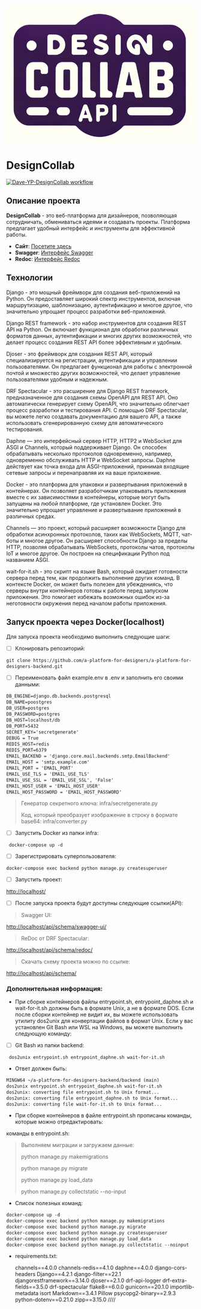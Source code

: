 ![DesignCollab Logo](logo.png)

# DesignCollab

[![Dave-YP-DesignCollab workflow](https://github.com/a-platform-for-designers/a-platform-for-designers-backend/actions/workflows/main.yml/badge.svg?branch=main)](https://github.com/a-platform-for-designers/a-platform-for-designers-backend/actions/workflows/main.yml)

## Описание проекта

**DesignCollab** - это веб-платформа для дизайнеров, позволяющая сотрудничать, обмениваться идеями и создавать проекты. Платформа предлагает удобный интерфейс и инструменты для эффективной работы.

- **Сайт**: [Посетите здесь](https://designcollab.pro/)
- **Swagger**: [Интерфейс Swagger](https://designcollab.pro/api/schema/swagger-ui/)
- **Redoc**: [Интерфейс Redoc](https://designcollab.pro/api/schema/redoc/)

## Технологии

Django - это мощный фреймворк для создания веб-приложений на Python. Он предоставляет широкий спектр инструментов, включая маршрутизацию, шаблонизацию, аутентификацию и многое другое, что значительно упрощает процесс разработки веб-приложений.

Django REST framework - это набор инструментов для создания REST API на Python. Он включает функционал для обработки различных форматов данных, аутентификации и многих других возможностей, что делает процесс создания REST API более эффективным и удобным.

Djoser - это фреймворк для создания REST API, который специализируется на регистрации, аутентификации и управлении пользователями. Он предлагает функционал для работы с электронной почтой и множество других возможностей, что делает управление пользователями удобным и надежным.

DRF Spectacular - это расширение для Django REST framework, предназначенное для создания схемы OpenAPI для REST API. Оно автоматически генерирует схему OpenAPI, что значительно облегчает процесс разработки и тестирования API. С помощью DRF Spectacular, вы можете легко создавать документацию для вашего API, а также использовать сгенерированную схему для автоматического тестирования.

Daphne — это интерфейсный сервер HTTP, HTTP2 и WebSocket для ASGI и Channels, который поддерживает Django. Он способен обрабатывать несколько протоколов одновременно, например, одновременно обслуживать HTTP и WebSocket запросы. Daphne действует как точка входа для ASGI-приложений, принимая входящие сетевые запросы и перенаправляя их на ваше приложение.

Docker - это платформа для упаковки и развертывания приложений в контейнерах. Он позволяет разработчикам упаковывать приложения вместе с их зависимостями в контейнеры, которые могут быть запущены на любой платформе, где установлен Docker. Это значительно упрощает управление и развертывание приложений в различных средах.

Channels — это проект, который расширяет возможности Django для обработки асинхронных протоколов, таких как WebSockets, MQTT, чат-боты и многое другое. Он расширяет способности Django за пределы HTTP, позволяя обрабатывать WebSockets, протоколы чатов, протоколы IoT и многое другое. Он построен на спецификации Python под названием ASGI.

wait-for-it.sh - это скрипт на языке Bash, который ожидает готовности сервера перед тем, как продолжить выполнение других команд. В контексте Docker, он может быть полезен для убеждениясь, что серверы внутри контейнеров готовы к работе перед запуском приложения. Это помогает избежать возможных ошибок из-за неготовности окружения перед началом работы приложения.

## Запуск проекта через Docker(localhost)

Для запуска проекта необходимо выполнить следующие шаги:

- [ ] Клонировать репозиторий:

```
git clone https://github.com/a-platform-for-designers/a-platform-for-designers-backend.git
```

- [ ] Переименовать файл example.env в .env и заполнить его своими
       данными:

```
DB_ENGINE=django.db.backends.postgresql
DB_NAME=poostgres
DB_USER=postgres
DB_PASSWORD=postgres
DB_HOST=localhost/db
DB_PORT=5432
SECRET_KEY='secretgenerate'
DEBUG = True
REDIS_HOST=redis
REDIS_PORT=6379
EMAIL_BACKEND = 'django.core.mail.backends.smtp.EmailBackend'
EMAIL_HOST = 'smtp.example.com'
EMAIL_PORT = 'EMAIL_PORT'
EMAIL_USE_TLS = 'EMAIL_USE_TLS'
EMAIL_USE_SSL = 'EMAIL_USE_SSL', 'False'
EMAIL_HOST_USER = 'EMAIL_HOST_USER'
EMAIL_HOST_PASSWORD = 'EMAIL_HOST_PASSWORD'
```

> Генератор секретного ключа: infra/secretgenerate.py
>
> Код, который преобразует изображение в строку в формате base64: infra/converter.py

- [ ] Запустить Docker из папки infra:

```
 docker-compose up -d
```

- [ ] Зарегистрировать суперпользователя:

```
docker-compose exec backend python manage.py createsuperuser
```

- [ ] Запустить проект:

<http://localhost/>

- [ ] После запуска проекта будут доступны следующие ссылки(API):

> Swagger UI:

<http://localhost/api/schema/swagger-ui/>

> ReDoc от DRF Spectacular:

<http://localhost/api/schema/redoc/>

> Скачать схему проекта можно по ссылке:

<http://localhost/api/schema/>

### **Дополнительная информация:**

- При сборке контейнеров файлы entrypoint.sh, entrypoint_daphne.sh и wait-for-it.sh должны быть в формате Unix, а не в формате DOS.
 Если после сборки контейнер не видит их, вы можете использовать утилиту dos2unix для конвертации файлов в формат Unix. Если у вас установлен Git Bash или WSL на Windows, вы можете выполнить следующую команду:
- [ ] Git Bash из папки backend:

```
 dos2unix entrypoint.sh entrypoint_daphne.sh wait-for-it.sh
```

- Ответ должен быть:

```
MINGW64 ~/a-platform-for-designers-backend/backend (main)   
dos2unix entrypoint.sh entrypoint_daphne.sh wait-for-it.sh
dos2unix: converting file entrypoint.sh to Unix format...
dos2unix: converting file entrypoint_daphne.sh to Unix format...
dos2unix: converting file wait-for-it.sh to Unix format...

```

- При сборке контейнеров в файле entrypoint.sh прописаны команды, которые можно отредактировать:

команды в entrypoint.sh:

> Выполняем миграции и загружаем данные:
>
> python manage.py makemigrations
>
> python manage.py migrate
>
> python manage.py load_data
>
> python manage.py collectstatic --no-input

- Список полезных команд:

```
docker-compose up -d 
docker-compose exec backend python manage.py makemigrations
docker-compose exec backend python manage.py migrate
docker-compose exec backend python manage.py createsuperuser
docker-compose exec backend python manage.py load_data
docker-compose exec backend python manage.py collectstatic --noinput
```

- requirements.txt:

    channels==4.0.0
    channels-redis==4.1.0
    daphne==4.0.0
    django-cors-headers
    Django==4.2.1
    django-filter==22.1
    djangorestframework==3.14.0
    djoser==2.1.0
    drf-api-logger
    drf-extra-fields==3.5.0
    drf-spectacular
    flake8==6.0.0
    gunicorn==20.1.0
    importlib-metadata
    isort
    Markdown==3.4.1
    Pillow
    psycopg2-binary==2.9.3
    python-dotenv==0.21.0
    zipp==3.15.0
    ////
